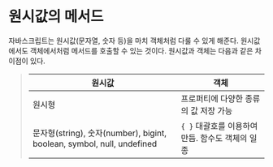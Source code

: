 # 원시값의 메서드
자바스크립트는 원시값(문자열, 숫자 등)을 마치 객체처럼 다룰 수 있게 해준다. 원시값에서도 객체에서처럼 메서드를 호출할 수 있는 것이다. 
원시값과 객체는 다음과 같은 차이점이 있다.

> | 원시값 | 객체 |
> | -------|------|
> | 원시형 | 프로퍼티에 다양한 종류의 값 저장 가능 |
> | 문자형(string), 숫자(number), bigint, boolean, symbol, null, undefined | `{ }` 대괄호를 이용하여 만듬. 함수도 객체의 일종 |
